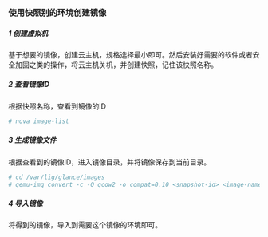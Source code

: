### 使用快照别的环境创建镜像

##### 1 创建虚拟机

基于想要的镜像，创建云主机，规格选择最小即可。然后安装好需要的软件或者安全加固之类的操作，将云主机关机，并创建快照，记住该快照名称。

##### 2 查看镜像ID

根据快照名称，查看到镜像的ID

```bash
# nova image-list
```

##### 3 生成镜像文件

根据查看到的镜像ID，进入镜像目录，并将镜像保存到当前目录。
```bash
# cd /var/lig/glance/images
# qemu-img convert -c -O qcow2 -o compat=0.10 <snapshot-id> <image-name>.qcow2
```

##### 4 导入镜像

将得到的镜像，导入到需要这个镜像的环境即可。

